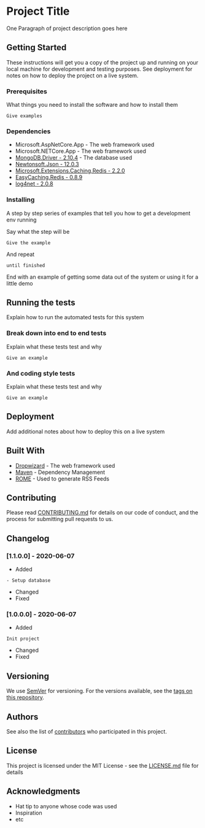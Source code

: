 # Project Title

One Paragraph of project description goes here

## Getting Started

These instructions will get you a copy of the project up and running on your local machine for development and testing purposes. See deployment for notes on how to deploy the project on a live system.

### Prerequisites

What things you need to install the software and how to install them

```
Give examples
```

### Dependencies
* Microsoft.AspNetCore.App - The web framework used
* Microsoft.NETCore.App - The web framework used
* [MongoDB.Driver - 2.10.4](http://www.mongodb.org/display/DOCS/CSharp+Language+Center/) - The database used
* [Newtonsoft.Json - 12.0.3](https://www.newtonsoft.com/json/) 
* [Microsoft.Extensions.Caching.Redis - 2.2.0](https://asp.net/) 
* [EasyCaching.Redis - 0.8.9](https://github.com/dotnetcore/EasyCaching) 
* [log4net - 2.0.8](http://logging.apache.org/log4net/) 

### Installing

A step by step series of examples that tell you how to get a development env running

Say what the step will be

```
Give the example
```

And repeat

```
until finished
```

End with an example of getting some data out of the system or using it for a little demo

## Running the tests

Explain how to run the automated tests for this system

### Break down into end to end tests

Explain what these tests test and why

```
Give an example
```

### And coding style tests

Explain what these tests test and why

```
Give an example
```

## Deployment

Add additional notes about how to deploy this on a live system

## Built With

* [Dropwizard](http://www.dropwizard.io/1.0.2/docs/) - The web framework used
* [Maven](https://maven.apache.org/) - Dependency Management
* [ROME](https://rometools.github.io/rome/) - Used to generate RSS Feeds

## Contributing

Please read [CONTRIBUTING.md](https://gist.github.com/PurpleBooth/b24679402957c63ec426) for details on our code of conduct, and the process for submitting pull requests to us.

## Changelog
### [1.1.0.0] - 2020-06-07
- Added
```
- Setup database
```
- Changed
- Fixed

### [1.0.0.0] - 2020-06-07
- Added
```
Init project
```
- Changed
- Fixed

## Versioning

We use [SemVer](http://semver.org/) for versioning. For the versions available, see the [tags on this repository](https://github.com/your/project/tags). 

## Authors

See also the list of [contributors](https://github.com/your/project/contributors) who participated in this project.

## License

This project is licensed under the MIT License - see the [LICENSE.md](LICENSE.md) file for details

## Acknowledgments

* Hat tip to anyone whose code was used
* Inspiration
* etc
